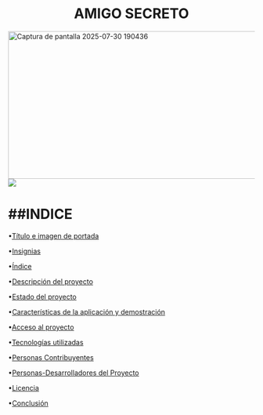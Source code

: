 <h1 align="center" > AMIGO SECRETO </h1>
<img width="1047" height="301" alt="Captura de pantalla 2025-07-30 190436" src="https://github.com/user-attachments/assets/d3b9477d-e6d6-42e4-a268-9a10841b01a4" />
<img src="https://img.shields.io/badge/STATUS-EN%20DESALLO-green"/>
<h1 align="left" > ##INDICE </h1>



•[Título e imagen de portada](#Título-e-imagen-de-portada)

•[Insignias](#insignias)

•[Índice](#índice)

•[Descripción del proyecto](#descripción-del-proyecto)

•[Estado del proyecto](#Estado-del-proyecto)

•[Características de la aplicación y demostración](#Características-de-la-aplicación-y-demostración)

•[Acceso al proyecto](#acceso-proyecto)

•[Tecnologías utilizadas](#tecnologías-utilizadas)

•[Personas Contribuyentes](#personas-contribuyentes)

•[Personas-Desarrolladores del Proyecto](#personas-desarrolladores)

•[Licencia](#licencia)

•[Conclusión](#conclusión)

